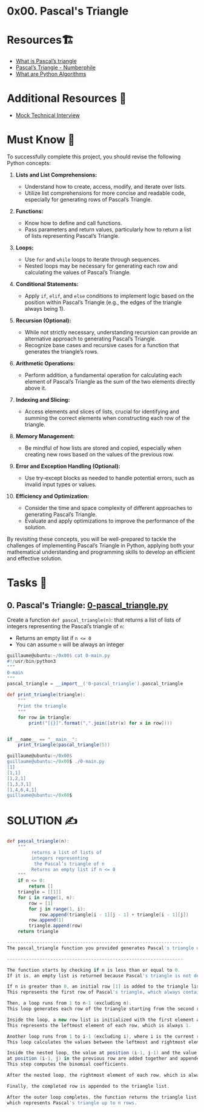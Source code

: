 # 0x00. Pascal's Triangle
# Resources🏗️
* [What is Pascal’s triangle](https://www.cuemath.com/algebra/pascals-triangle/)
* [Pascal’s Triangle - Numberphile](https://www.youtube.com/watch?v=0iMtlus-afo)
* [What are Python Algorithms](https://builtin.com/data-science/python-algorithms)

# Additional Resources 🧰
* [Mock Technical Interview](https://www.youtube.com/watch?v=1qw5ITr3k9E)

# Must Know 📓
To successfully complete this project, you should revise the following Python concepts:

1. **Lists and List Comprehensions:**
    * Understand how to create, access, modify, and iterate over lists.
    * Utilize list comprehensions for more concise and readable code, especially for generating rows of Pascal’s Triangle.

2. **Functions:**
    * Know how to define and call functions.
    * Pass parameters and return values, particularly how to return a list of lists representing Pascal’s Triangle.

3. **Loops:**
    * Use `for` and `while` loops to iterate through sequences.
    * Nested loops may be necessary for generating each row and calculating the values of Pascal’s Triangle.

4. **Conditional Statements:**
    * Apply `if`, `elif`, and `else` conditions to implement logic based on the position within Pascal’s Triangle (e.g., the edges of the triangle always being 1).

5. **Recursion (Optional):**

    * While not strictly necessary, understanding recursion can provide an alternative approach to generating Pascal’s Triangle.
    * Recognize base cases and recursive cases for a function that generates the triangle’s rows.

6. **Arithmetic Operations:**
    * Perform addition, a fundamental operation for calculating each element of Pascal’s Triangle as the sum of the two elements directly above it.

7. **Indexing and Slicing:**
    * Access elements and slices of lists, crucial for identifying and summing the correct elements when constructing each row of the triangle.

8. **Memory Management:**
    * Be mindful of how lists are stored and copied, especially when creating new rows based on the values of the previous row.

9. **Error and Exception Handling (Optional):**
    * Use try-except blocks as needed to handle potential errors, such as invalid input types or values.

10. **Efficiency and Optimization:**
    * Consider the time and space complexity of different approaches to generating Pascal’s Triangle.
    * Evaluate and apply optimizations to improve the performance of the solution.

By revisiting these concepts, you will be well-prepared to tackle the challenges of implementing Pascal’s Triangle in Python, applying both your mathematical understanding and programming skills to develop an efficient and effective solution.


# Tasks 📃
## 0. Pascal's Triangle: [0-pascal_triangle.py](0-pascal_triangle.py)
Create a function `def pascal_triangle(n)`: that returns a list of lists of integers representing the Pascal’s triangle of `n`:
* Returns an empty list if `n <= 0`
* You can assume `n` will be always an integer
```groovy
guillaume@ubuntu:~/0x00$ cat 0-main.py
#!/usr/bin/python3
"""
0-main
"""
pascal_triangle = __import__('0-pascal_triangle').pascal_triangle

def print_triangle(triangle):
    """
    Print the triangle
    """
    for row in triangle:
        print("[{}]".format(",".join([str(x) for x in row])))


if __name__ == "__main__":
    print_triangle(pascal_triangle(5))

guillaume@ubuntu:~/0x00$ 
guillaume@ubuntu:~/0x00$ ./0-main.py
[1]
[1,1]
[1,2,1]
[1,3,3,1]
[1,4,6,4,1]
guillaume@ubuntu:~/0x00$
```
# SOLUTION ✍️
```groovy
def pascal_triangle(n):
    """
         returns a list of lists of
         integers representing
          the Pascal’s triangle of n
         Returns an empty list if n <= 0
    """
    if n <= 0:
        return []
    triangle = [[1]]
    for i in range(1, n):
        row = [1]
        for j in range(1, i):
            row.append(triangle[i - 1][j - 1] + triangle[i - 1][j])
        row.append(1)
        triangle.append(row)
    return triangle

-----------------------------------------------------------------
The pascal_triangle function you provided generates Pascal's triangle up to a given number of rows n. Pascal's triangle is a triangular array of binomial coefficients, named after the French mathematician Blaise Pascal. Each number in the triangle is the sum of the two numbers directly above it.

-----------------------------------------------------------------

The function starts by checking if n is less than or equal to 0.
If it is, an empty list is returned because Pascal's triangle is not defined for non-positive values of n.

If n is greater than 0, an initial row [1] is added to the triangle list.
This represents the first row of Pascal's triangle, which always contains a single element, 1.

Then, a loop runs from 1 to n-1 (excluding n).
This loop generates each row of the triangle starting from the second row.

Inside the loop, a new row list is initialized with the first element as 1.
This represents the leftmost element of each row, which is always 1.

Another loop runs from 1 to i-1 (excluding i), where i is the current row number.
This loop calculates the values between the leftmost and rightmost elements of each row.

Inside the nested loop, the value at position (i-1, j-1) and the value
at position (i-1, j) in the previous row are added together and appended to the current row.
This step computes the binomial coefficients.

After the nested loop, the rightmost element of each row, which is always 1, is appended to the row.

Finally, the completed row is appended to the triangle list.

After the outer loop completes, the function returns the triangle list,
which represents Pascal's triangle up to n rows.
```
